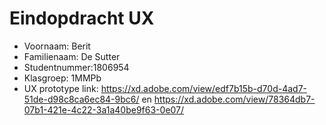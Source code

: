 # Eindopdracht UX

- Voornaam: Berit
- Familienaam: De Sutter
- Studentnummer:1806954 
- Klasgroep: 1MMPb
- UX prototype link: https://xd.adobe.com/view/edf7b15b-d70d-4ad7-51de-d98c8ca6ec84-9bc6/ en https://xd.adobe.com/view/78364db7-07b1-421e-4c22-3a1a40be9f63-0e07/
